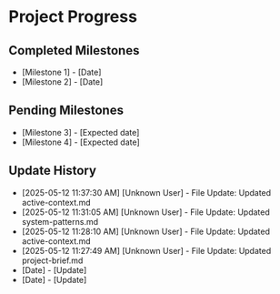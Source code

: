 # Project Progress

## Completed Milestones
- [Milestone 1] - [Date]
- [Milestone 2] - [Date]

## Pending Milestones
- [Milestone 3] - [Expected date]
- [Milestone 4] - [Expected date]

## Update History

- [2025-05-12 11:37:30 AM] [Unknown User] - File Update: Updated active-context.md
- [2025-05-12 11:31:05 AM] [Unknown User] - File Update: Updated system-patterns.md
- [2025-05-12 11:28:10 AM] [Unknown User] - File Update: Updated active-context.md
- [2025-05-12 11:27:49 AM] [Unknown User] - File Update: Updated project-brief.md
- [Date] - [Update]
- [Date] - [Update]
